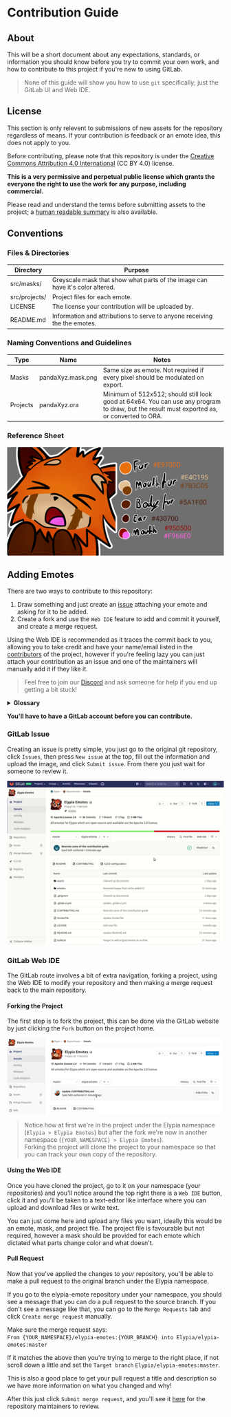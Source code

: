 # Contribution Guide
## About
This will be a short document about any expectations, standards, or
information you should know before you try to commit your own work, and
how to contribute to this project if you're new to using GitLab.
> None of this guide will show you how to use `git` specifically; just
> the GitLab UI and Web IDE.

## License
This section is only relevent to submissions of new assets for the repository
regardless of means. If your contribution is feedback or an emote idea, 
this does not apply to you.

Before contributing, please note that this repository is under the 
[Creative Commons Attribution 4.0 International] (CC BY 4.0) license.

**This is a very permissive and perpetual public license which grants the everyone
the right to use the work for any purpose, including commercial.**

Please read and understand the terms before submitting assets to
the project; a [human readable summary] is also available.

## Conventions
### Files & Directories
| Directory     | Purpose                                                                       |
|---------------|-------------------------------------------------------------------------------|
| src/masks/    | Greyscale mask that show what parts of the image can have it's color altered. |
| src/projects/ | Project files for each emote.                                                 |
| LICENSE       | The license your contribution will be uploaded by.                            |
| README.md     | Information and attributions to serve to anyone receiving the the emotes.     |

### Naming Conventions and Guidelines
| Type       | Name              | Notes                                                                                                                                       |
|------------|-------------------|---------------------------------------------------------------------------------------------------------------------------------------------|
| Masks      | pandaXyz.mask.png | Same size as emote. Not required if every pixel should be modulated on export.                                                              |
| Projects   | pandaXyz.ora      | Minimum of 512x512; should still look good at 64x64. You can use any program to draw, but the result must exported as, or converted to ORA. |

### Reference Sheet
![reference]

## Adding Emotes
There are two ways to contribute to this repository:  
1. Draw something and just create an [issue] attaching your emote and
asking for it to be added.
2. Create a fork and use the `Web IDE` feature to add and commit it
yourself, and create a merge request. 

Using the Web IDE is recommended as it traces the commit back to you,
allowing you to take credit and have your name/email listed in the
[contributors] of the project, however if you're feeling  lazy you can
just attach your contribution as an issue and one of the maintainers
will manually add it if they like it. 
> Feel free to join our [Discord] and ask someone for help if you end
up getting a bit stuck!

<details>
    <summary><strong>Glossary</strong></summary>

Some terms used in this guide may not be friendly or obvious to people haven't used git before so here is a short key.

| Word         | Definition                                                                                                                                                                                                                           | Synonyms      |
|--------------|--------------------------------------------------------------------------------------------------------------------------------------------------------------------------------------------------------------------------------------|---------------|
| git          | Git is a version control system optimized for managing changes in files.                                                                                                                                                             |               |
| clone        | Downloading a copy of a project to either your own namespace or file system.                                                                                                                                                         |               |
| fork         | Cloning a project to your own namespace in order to make changes.                                                                                                                                                                    |               |
| branch       | A single version of the repository.                                                                                                                                                                                                  | version       |
| master       | The main version of the project, this is usually a stable and up-to-date branch which can include changes that haven't been released yet, others are _usually_ intended for development such as fixing an issue or adding a feature. |               |
| merge        | Pulling changes made from one branch into another branch.                                                                                                                                                                            |               |
| pull request | Requesting changes from your fork to be merged to a branch you don't have permission to merge to directly.                                                                                                                           | merge request |

</details>

**You'll have to have a GitLab account before you can contribute.**

### GitLab Issue
Creating an issue is pretty simple, you just go to the original git
repository, click `Issues`, then press `New issue` at the top, fill out
the information and upload the image, and click `Submit issue`. From
there you just wait for someone to review it.

![Creating an Issue]

### GitLab Web IDE
The GitLab route involves a bit of extra navigation, forking a project,
using the Web IDE to modify your repository and then making a merge
request back to the main repository.

#### Forking the Project
The first step is to fork the project, this can be done via the GitLab 
website by just clicking the `Fork` button on the project home.

![Forking the Project]
> Notice how at first we're in the project under the Elypia namespace
(`Elypia > Elypia Emotes`) but after the fork we're now in another
namespace (`{YOUR_NAMESPACE} > Elypia Emotes`).  
Forking the project will clone the project to your namespace so that
you can track your own copy of the repository.

#### Using the Web IDE
Once you have cloned the project, go to it on your namespace
(your repositories) and you'll notice around the top right there is a
`Web IDE` button, click it and you'll be taken to a text-editor like
interface where you can upload and download files or write text.

You can just come here and upload any files you want, ideally this
would be an emote, mask, and project file. The project file is
favourable but not required, however a mask should be provided for each
emote which dictated what parts change color and what doesn't.

#### Pull Request
Now that you've applied the changes to _your_ repository, you'll be
able to make a pull request to the original branch under the Elypia
namespace.

If you go to the elypia-emote repository under your namespace, you
should see a message that you can do a pull request to the source
branch. If you don't see a message like that, you can go to the
`Merge Requests` tab and click `Create merge request` manually.

Make sure the merge request says:  
`From {YOUR_NAMESPACE}/elypia-emotes:{YOUR_BRANCH} into Elypia/elypia-emotes:master`

If it matches the above then you're trying to merge to the right place,
if not scroll down a little and set the 
`Target branch` `Elypia/elypia-emotes:master`.

This is also a good place to get your pull request a title and
description so we have more information on what you changed and why!

After this just click `Submit merge request`, and you'll see it [here]
for the repository maintainers to review.

[Creative Commons Attribution 4.0 International]: https://creativecommons.org/licenses/by/4.0/legalcode "CC-BY License"
[human readable summary]: https://creativecommons.org/licenses/by/4.0/ "Human Readable Summary of CC-BY"
[issue]: https://gitlab.com/Elypia/elypia-emotes/issues "Elypia Emotes Issue Board"
[contributors]: https://gitlab.com/Elypia/elypia-emotes/graphs/master "Contributors Graph"
[Discord]: https://discord.gg/hprGMaM "Elypia on Discord"
[here]: https://gitlab.com/Elypia/elypia-emotes/merge_requests "Elypia Emotes Merge Requests"

[reference]: ./assets/reference.png "Reference and Colors for an Emote"
[Creating an Issue]: ./assets/issue.gif "Creating an Issue"
[Forking the Project]: ./assets/fork_project.gif "Forking the Project"
